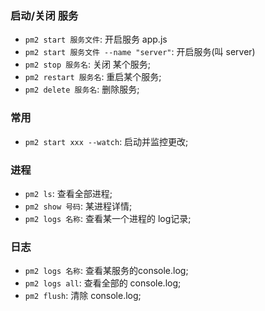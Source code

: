 ### 启动/关闭 服务
* `pm2 start 服务文件`: 开启服务 app.js
* `pm2 start 服务文件 --name "server"`: 开启服务(叫 server)
* `pm2 stop 服务名`: 关闭 某个服务;
* `pm2 restart 服务名`: 重启某个服务;
* `pm2 delete 服务名`: 删除服务;


### 常用
* `pm2 start xxx --watch`: 启动并监控更改;



### 进程
* `pm2 ls`: 查看全部进程;
* `pm2 show 号码`: 某进程详情;
* `pm2 logs 名称`: 查看某一个进程的 log记录;


### 日志
* `pm2 logs 名称`: 查看某服务的console.log;
* `pm2 logs all`: 查看全部的 console.log;
* `pm2 flush`: 清除 console.log;